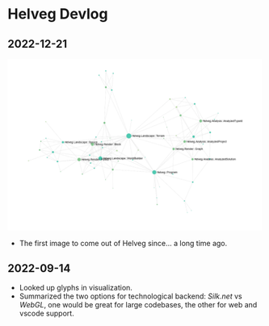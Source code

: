 # Helveg Devlog

## 2022-12-21

![sigma_test_01](./img/sigma_test_01.png)

* The first image to come out of Helveg since... a long time ago.

## 2022-09-14

* Looked up glyphs in visualization.
* Summarized the two options for technological backend: _Silk.net_ vs _WebGL_, one would be great for large codebases, the other for web and vscode support.
